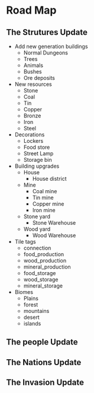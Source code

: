 # Road Map

## The Strutures Update

* Add new generation buildings
    * Normal Dungeons
    * Trees
    * Animals
    * Bushes
    * Ore deposits
* New resources
    * Stone
    * Coal
    * Tin
    * Copper
    * Bronze
    * Iron
    * Steel
* Decorations
    * Lockers
    * Food store
    * Street Lamp
    * Storage bin
* Building upgrades
    * House
        * House district
    * Mine
        * Coal mine
        * Tin mine
        * Copper mine
        * Iron mine
    * Stone yard
        * Stone Warehouse
    * Wood yard
        *  Wood Warehouse
* Tile tags
    * connection
    * food_production
    * wood_production
    * mineral_production
    * food_storage
    * wood_storage
    * mineral_storage
* Biomes
    * Plains
    * forest
    * mountains
    * desert
    * islands

## The people Update

## The Nations Update

## The Invasion Update
